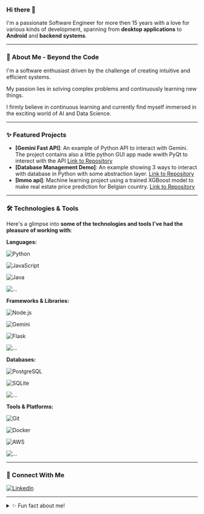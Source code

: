 
### Hi there 👋

I'm a passionate Software Engineer for more then 15 years with a love for various kinds of development, spanning from **desktop applications** to **Android** and **backend systems**.

---


### 🚀 About Me - Beyond the Code

I'm a software enthusiast driven by the challenge of creating intuitive and efficient systems. 

My passion lies in solving complex problems and continuously learning new things. 

I firmly believe in continuous learning and currently find myself immersed in the exciting world of AI and Data Science.

---

### ✨ Featured Projects

* **[Gemini Fast API]**: An example of Python API to interact with Gemini. The project contains also a little python GUI app made wwith PyQt to interect with the API [Link to Repository](https://github.com/Fillinger66/gemini-fastapi-example) 
* **[Database Management Demo]**: An example showing 3 ways to interact with database in Python with some abstraction layer. [Link to Repository](https://github.com/Fillinger66/database_management_demo)
* **[Immo api]**: Machine learning project using a trained XGBoost model to make real estate price prediction for Belgian country. [Link to Repository](https://github.com/Fillinger66/immo-api)

---

### 🛠️ Technologies & Tools

Here's a glimpse into **some of the technologies and tools I've had the pleasure of working with**:

**Languages:**

![Python](https://img.shields.io/badge/Python-3776AB?style=for-the-badge&logo=python&logoColor=white)

![JavaScript](https://img.shields.io/badge/JavaScript-F7DF1E?style=for-the-badge&logo=javascript&logoColor=black)

![Java](https://img.shields.io/badge/Java-F1DFCE?style=for-the-badge&logo=java&logoColor=black)

![...](https://img.shields.io/badge/...-FFFFFF?style=for-the-badge&logoColor=black)

**Frameworks & Libraries:**

![Node.js](https://img.shields.io/badge/Node.js-339933?style=for-the-badge&logo=node.js&logoColor=white)

![Gemini](https://img.shields.io/badge/Gemini-339933?style=for-the-badge&logo=google&logoColor=white)

![Flask](https://img.shields.io/badge/flask-339933?style=for-the-badge&logo=flask&logoColor=white)

![...](https://img.shields.io/badge/...-FFFFFF?style=for-the-badge&logoColor=black)



**Databases:** 

![PostgreSQL](https://img.shields.io/badge/PostgreSQL-4169E1?style=for-the-badge&logo=postgresql&logoColor=white)

![SQLite](https://img.shields.io/badge/SQLite-47A248?style=for-the-badge&logo=sqlite&logoColor=white)

![...](https://img.shields.io/badge/...-FFFFFF?style=for-the-badge&logoColor=black)

**Tools & Platforms:**

![Git](https://img.shields.io/badge/Git-F05032?style=for-the-badge&logo=git&logoColor=white)

![Docker](https://img.shields.io/badge/Docker-2496ED?style=for-the-badge&logo=docker&logoColor=white)

![AWS](https://img.shields.io/badge/AWS-232F3E?style=for-the-badge&logo=amazon-aws&logoColor=white)

![...](https://img.shields.io/badge/...-FFFFFF?style=for-the-badge&logoColor=black)

---




### 🔗 Connect With Me

[![LinkedIn](https://img.shields.io/badge/LinkedIn-0077B5?style=for-the-badge&logo=linkedin&logoColor=white)](https://www.linkedin.com/in/alexandrekavadias/)

---

<details>
  <summary>✨ Fun fact about me!</summary>
  <p>
    I love to hiking with my Border Collie when I'm not coding!
  </p>
</details>
